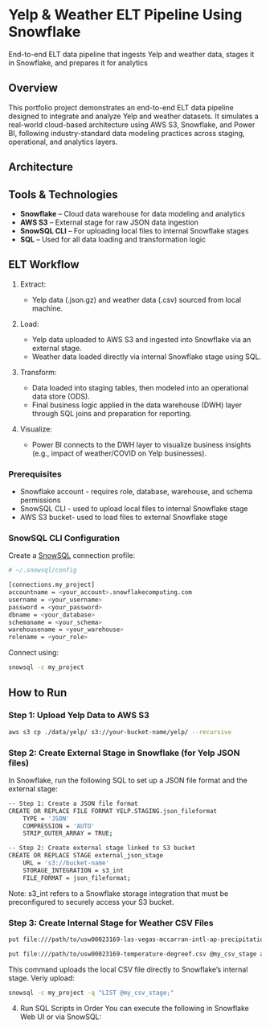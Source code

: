 # Yelp & Weather ELT Pipeline Using Snowflake
End-to-end ELT data pipeline that ingests Yelp and weather data, stages it in Snowflake, and prepares it for analytics

## Overview
This portfolio project demonstrates an end-to-end ELT data pipeline designed to integrate and analyze Yelp and weather datasets. It simulates a real-world cloud-based architecture using AWS S3, Snowflake, and Power BI, following industry-standard data modeling practices across staging, operational, and analytics layers.

## Architecture


## Tools & Technologies
- **Snowflake** – Cloud data warehouse for data modeling and analytics
- **AWS S3** – External stage for raw JSON data ingestion
- **SnowSQL CLI** – For uploading local files to internal Snowflake stages
- **SQL** – Used for all data loading and transformation logic

## ELT Workflow
1. Extract:
    - Yelp data (.json.gz) and weather data (.csv) sourced from local machine.

2. Load:
    - Yelp data uploaded to AWS S3 and ingested into Snowflake via an external stage.
    - Weather data loaded directly via internal Snowflake stage using SQL.

4. Transform:
    - Data loaded into staging tables, then modeled into an operational data store (ODS).
    - Final business logic applied in the data warehouse (DWH) layer through SQL joins and preparation for reporting.

4. Visualize:
    - Power BI connects to the DWH layer to visualize business insights (e.g., impact of weather/COVID on Yelp businesses).

### Prerequisites
- Snowflake account - requires role, database, warehouse, and schema permissions
- SnowSQL CLI - used to upload local files to internal Snowflake stage
- AWS S3 bucket- used to load files to external Snowflake stage

### SnowSQL CLI Configuration
Create a [SnowSQL](https://docs.snowflake.com/en/user-guide/snowsql) connection profile:
```bash
# ~/.snowsql/config

[connections.my_project]
accountname = <your_account>.snowflakecomputing.com
username = <your_username>
password = <your_password>
dbname = <your_database>
schemaname = <your_schema>
warehousename = <your_warehouse>
rolename = <your_role>
```
Connect using:
```bash
snowsql -c my_project
```


## How to Run
### Step 1: Upload Yelp Data to AWS S3

```bash
aws s3 cp ./data/yelp/ s3://your-bucket-name/yelp/ --recursive
```

### Step 2: Create External Stage in Snowflake (for Yelp JSON files)
In Snowflake, run the following SQL to set up a JSON file format and the external stage:
```bash
-- Step 1: Create a JSON file format
CREATE OR REPLACE FILE FORMAT YELP.STAGING.json_fileformat
    TYPE = 'JSON'
    COMPRESSION = 'AUTO'
    STRIP_OUTER_ARRAY = TRUE;

-- Step 2: Create external stage linked to S3 bucket
CREATE OR REPLACE STAGE external_json_stage
    URL = 's3://bucket-name'
    STORAGE_INTEGRATION = s3_int
    FILE_FORMAT = json_fileformat;
```
Note: s3_int refers to a Snowflake storage integration that must be preconfigured to securely access your S3 bucket.

### Step 3: Create Internal Stage for Weather CSV Files
```bash
put file:///path/to/usw00023169-las-vegas-mccarran-intl-ap-precipitation-inch.csv @my_csv_stage auto_compress=true;

put file:///path/to/usw00023169-temperature-degreef.csv @my_csv_stage auto_compress=true;
```
This command uploads the local CSV file directly to Snowflake’s internal stage.  Veriy upload:
```bash
snowsql -c my_project -q "LIST @my_csv_stage;"
```

4. Run SQL Scripts in Order
You can execute the following in Snowflake Web UI or via SnowSQL:

